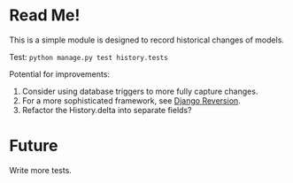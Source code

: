 # Read Me! #

This is a simple module is designed to record historical changes of models.

Test:
  `python manage.py test history.tests`

Potential for improvements:
  1. Consider using database triggers to more fully capture changes.
  2. For a more sophisticated framework, see [Django Reversion](https://github.com/etianen/django-reversion).
  3. Refactor the History.delta into separate fields?

# Future #

Write more tests.
